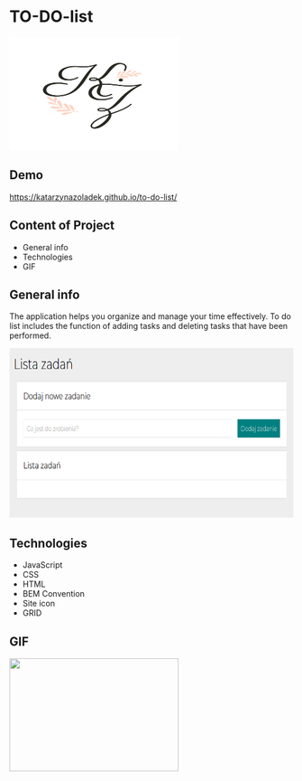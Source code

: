 # TO-DO-list

<img src="https://github.com/KatarzynaZoladek/homepage/blob/main/images/share.png?raw=true" width="300" height="200"/>

## Demo

https://katarzynazoladek.github.io/to-do-list/

## Content of Project
- General info
- Technologies
- GIF

## General info
The application helps you organize and manage your time effectively. To do list includes the function of adding tasks and deleting tasks that have been performed.

<img src="https://raw.githubusercontent.com/KatarzynaZoladek/to-do-list/main/images/screenshot.png" width="600" height="300">

## Technologies
- JavaScript
- CSS
- HTML
- BEM Convention
- Site icon
- GRID

## GIF
<img src="https://media.giphy.com/media/v1.Y2lkPTc5MGI3NjExMTlnNm50Z2RlejhidHJmYW94YnBnZGxpN2V1OG54NTBqOGk3cXBldyZlcD12MV9pbnRlcm5hbF9naWZfYnlfaWQmY3Q9Zw/jO2VAnKyAtgcSWxxVf/giphy.gif" width="300" height="200">
